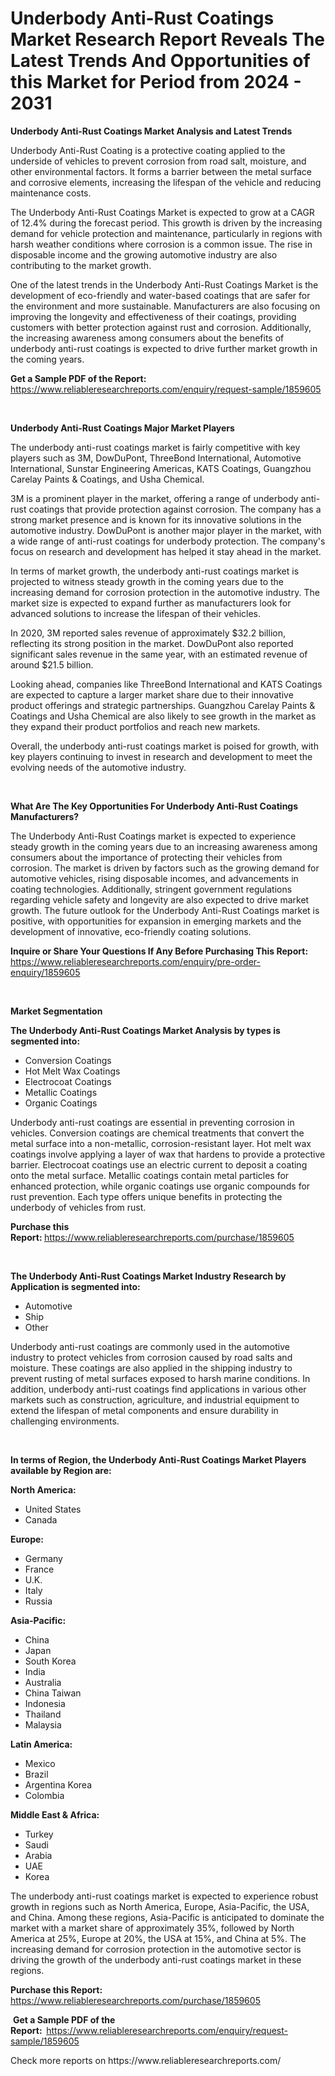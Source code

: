 <p><h1>Underbody Anti-Rust Coatings Market Research Report Reveals The Latest Trends And Opportunities of this Market for Period from 2024 - 2031</h1></p><p><strong>Underbody Anti-Rust Coatings Market Analysis and Latest Trends</strong></p>
<p><p>Underbody Anti-Rust Coating is a protective coating applied to the underside of vehicles to prevent corrosion from road salt, moisture, and other environmental factors. It forms a barrier between the metal surface and corrosive elements, increasing the lifespan of the vehicle and reducing maintenance costs.</p><p>The Underbody Anti-Rust Coatings Market is expected to grow at a CAGR of 12.4% during the forecast period. This growth is driven by the increasing demand for vehicle protection and maintenance, particularly in regions with harsh weather conditions where corrosion is a common issue. The rise in disposable income and the growing automotive industry are also contributing to the market growth.</p><p>One of the latest trends in the Underbody Anti-Rust Coatings Market is the development of eco-friendly and water-based coatings that are safer for the environment and more sustainable. Manufacturers are also focusing on improving the longevity and effectiveness of their coatings, providing customers with better protection against rust and corrosion. Additionally, the increasing awareness among consumers about the benefits of underbody anti-rust coatings is expected to drive further market growth in the coming years.</p></p>
<p><strong>Get a Sample PDF of the Report:&nbsp;</strong> <a href="https://www.reliableresearchreports.com/enquiry/request-sample/1859605">https://www.reliableresearchreports.com/enquiry/request-sample/1859605</a></p>
<p>&nbsp;</p>
<p><strong>Underbody Anti-Rust Coatings Major Market Players</strong></p>
<p><p>The underbody anti-rust coatings market is fairly competitive with key players such as 3M, DowDuPont, ThreeBond International, Automotive International, Sunstar Engineering Americas, KATS Coatings, Guangzhou Carelay Paints & Coatings, and Usha Chemical. </p><p>3M is a prominent player in the market, offering a range of underbody anti-rust coatings that provide protection against corrosion. The company has a strong market presence and is known for its innovative solutions in the automotive industry. DowDuPont is another major player in the market, with a wide range of anti-rust coatings for underbody protection. The company's focus on research and development has helped it stay ahead in the market.</p><p>In terms of market growth, the underbody anti-rust coatings market is projected to witness steady growth in the coming years due to the increasing demand for corrosion protection in the automotive industry. The market size is expected to expand further as manufacturers look for advanced solutions to increase the lifespan of their vehicles.</p><p>In 2020, 3M reported sales revenue of approximately $32.2 billion, reflecting its strong position in the market. DowDuPont also reported significant sales revenue in the same year, with an estimated revenue of around $21.5 billion.</p><p>Looking ahead, companies like ThreeBond International and KATS Coatings are expected to capture a larger market share due to their innovative product offerings and strategic partnerships. Guangzhou Carelay Paints & Coatings and Usha Chemical are also likely to see growth in the market as they expand their product portfolios and reach new markets.</p><p>Overall, the underbody anti-rust coatings market is poised for growth, with key players continuing to invest in research and development to meet the evolving needs of the automotive industry.</p></p>
<p>&nbsp;</p>
<p><strong>What Are The Key Opportunities For Underbody Anti-Rust Coatings Manufacturers?</strong></p>
<p><p>The Underbody Anti-Rust Coatings market is expected to experience steady growth in the coming years due to an increasing awareness among consumers about the importance of protecting their vehicles from corrosion. The market is driven by factors such as the growing demand for automotive vehicles, rising disposable incomes, and advancements in coating technologies. Additionally, stringent government regulations regarding vehicle safety and longevity are also expected to drive market growth. The future outlook for the Underbody Anti-Rust Coatings market is positive, with opportunities for expansion in emerging markets and the development of innovative, eco-friendly coating solutions.</p></p>
<p><strong>Inquire or Share Your Questions If Any Before Purchasing This Report:</strong> <a href="https://www.reliableresearchreports.com/enquiry/pre-order-enquiry/1859605">https://www.reliableresearchreports.com/enquiry/pre-order-enquiry/1859605</a></p>
<p>&nbsp;</p>
<p><strong>Market Segmentation</strong></p>
<p><strong>The Underbody Anti-Rust Coatings Market Analysis by types is segmented into:</strong></p>
<p><ul><li>Conversion Coatings</li><li>Hot Melt Wax Coatings</li><li>Electrocoat Coatings</li><li>Metallic Coatings</li><li>Organic Coatings</li></ul></p>
<p><p>Underbody anti-rust coatings are essential in preventing corrosion in vehicles. Conversion coatings are chemical treatments that convert the metal surface into a non-metallic, corrosion-resistant layer. Hot melt wax coatings involve applying a layer of wax that hardens to provide a protective barrier. Electrocoat coatings use an electric current to deposit a coating onto the metal surface. Metallic coatings contain metal particles for enhanced protection, while organic coatings use organic compounds for rust prevention. Each type offers unique benefits in protecting the underbody of vehicles from rust.</p></p>
<p><strong>Purchase this Report:&nbsp;</strong><a href="https://www.reliableresearchreports.com/purchase/1859605">https://www.reliableresearchreports.com/purchase/1859605</a></p>
<p>&nbsp;</p>
<p><strong>The Underbody Anti-Rust Coatings Market Industry Research by Application is segmented into:</strong></p>
<p><ul><li>Automotive</li><li>Ship</li><li>Other</li></ul></p>
<p><p>Underbody anti-rust coatings are commonly used in the automotive industry to protect vehicles from corrosion caused by road salts and moisture. These coatings are also applied in the shipping industry to prevent rusting of metal surfaces exposed to harsh marine conditions. In addition, underbody anti-rust coatings find applications in various other markets such as construction, agriculture, and industrial equipment to extend the lifespan of metal components and ensure durability in challenging environments.</p></p>
<p>&nbsp;</p>
<p><strong>In terms of Region, the Underbody Anti-Rust Coatings Market Players available by Region are:</strong></p>
<p>
    <p> <strong> North America: </strong>
        <ul>
            <li>United States</li>
            <li>Canada</li>
        </ul>
        </p> 
    <p> <strong> Europe: </strong>
        <ul>
            <li>Germany</li>
            <li>France</li>
            <li>U.K.</li>
            <li>Italy</li>
            <li>Russia</li>
        </ul>
        </p> 
    <p> <strong> Asia-Pacific: </strong>
        <ul>
            <li>China</li>
            <li>Japan</li>
            <li>South Korea</li>
            <li>India</li>
            <li>Australia</li>
            <li>China Taiwan</li>
            <li>Indonesia</li>
            <li>Thailand</li>
            <li>Malaysia</li>
        </ul>
        </p> 
    <p> <strong> Latin America: </strong>
        <ul>
            <li>Mexico</li>
            <li>Brazil</li>
            <li>Argentina Korea</li>
            <li>Colombia</li>
        </ul>
        </p> 
    <p> <strong> Middle East & Africa: </strong>
        <ul>
            <li>Turkey</li>
            <li>Saudi</li>
            <li>Arabia</li>
            <li>UAE</li>
            <li>Korea</li>
        </ul>
    </p>
    </p>
<p><p>The underbody anti-rust coatings market is expected to experience robust growth in regions such as North America, Europe, Asia-Pacific, the USA, and China. Among these regions, Asia-Pacific is anticipated to dominate the market with a market share of approximately 35%, followed by North America at 25%, Europe at 20%, the USA at 15%, and China at 5%. The increasing demand for corrosion protection in the automotive sector is driving the growth of the underbody anti-rust coatings market in these regions.</p></p>
<p><strong>Purchase this Report: </strong><a href="https://www.reliableresearchreports.com/purchase/1859605">https://www.reliableresearchreports.com/purchase/1859605</a></p>
<p>&nbsp;<strong>Get a Sample PDF of the Report:&nbsp;&nbsp;</strong><a href="https://www.reliableresearchreports.com/enquiry/request-sample/1859605">https://www.reliableresearchreports.com/enquiry/request-sample/1859605</a></p>
<p><strong></strong></p>
<p>Check more reports on https://www.reliableresearchreports.com/</p>